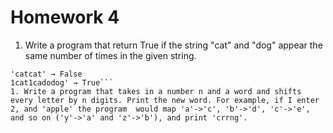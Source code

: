 # Homework 4

1. Write a program that return True if the string "cat" and "dog" appear the same number of times in the given string.

```'catdog' → True
'catcat' → False
1cat1cadodog' → True```
1. Write a program that takes in a number n and a word and shifts every letter by n digits. Print the new word. For example, if I enter 2, and 'apple' the program  would map 'a'->'c', 'b'->'d', 'c'->'e', and so on ('y'->'a' and 'z'->'b'), and print 'crrng'.